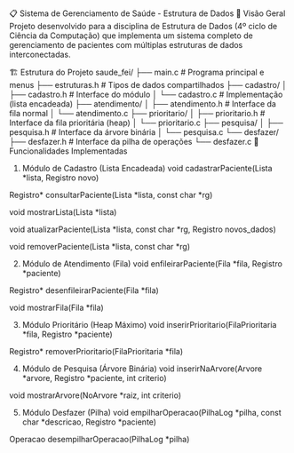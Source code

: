 📋 Sistema de Gerenciamento de Saúde - Estrutura de Dados
📌 Visão Geral
Projeto desenvolvido para a disciplina de Estrutura de Dados (4º ciclo de Ciência da Computação) que implementa um sistema completo de gerenciamento de pacientes com múltiplas estruturas de dados interconectadas.

🏗️ Estrutura do Projeto
saude_fei/
├── main.c                # Programa principal e menus
├── estruturas.h          # Tipos de dados compartilhados
├── cadastro/
│   ├── cadastro.h        # Interface do módulo
│   └── cadastro.c        # Implementação (lista encadeada)
├── atendimento/
│   ├── atendimento.h     # Interface da fila normal
│   └── atendimento.c
├── prioritario/
│   ├── prioritario.h     # Interface da fila prioritária (heap)
│   └── prioritario.c
├── pesquisa/
│   ├── pesquisa.h        # Interface da árvore binária
│   └── pesquisa.c
└── desfazer/
    ├── desfazer.h        # Interface da pilha de operações
    └── desfazer.c
🔧 Funcionalidades Implementadas
1. Módulo de Cadastro (Lista Encadeada)
void cadastrarPaciente(Lista *lista, Registro novo)

Registro* consultarPaciente(Lista *lista, const char *rg)

void mostrarLista(Lista *lista)

void atualizarPaciente(Lista *lista, const char *rg, Registro novos_dados)

void removerPaciente(Lista *lista, const char *rg)

2. Módulo de Atendimento (Fila)
void enfileirarPaciente(Fila *fila, Registro *paciente)

Registro* desenfileirarPaciente(Fila *fila)

void mostrarFila(Fila *fila)

3. Módulo Prioritário (Heap Máximo)
void inserirPrioritario(FilaPrioritaria *fila, Registro *paciente)

Registro* removerPrioritario(FilaPrioritaria *fila)

4. Módulo de Pesquisa (Árvore Binária)
void inserirNaArvore(Arvore *arvore, Registro *paciente, int criterio)

void mostrarArvore(NoArvore *raiz, int criterio)

5. Módulo Desfazer (Pilha)
void empilharOperacao(PilhaLog *pilha, const char *descricao, Registro *paciente)

Operacao desempilharOperacao(PilhaLog *pilha)
